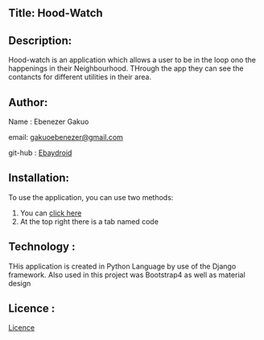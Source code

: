 ## Title: Hood-Watch

## Description: 
Hood-watch is an application which allows a user to be in the loop ono the happenings in their Neighbourhood. THrough the app they can see the contancts for different utilities in their area.

## Author:
Name : Ebenezer Gakuo

email: gakuoebenezer@gmail.com

git-hub : [Ebaydroid](https://github.com/Ebay-droid/)

## Installation:
To use the application, you can use two methods:
1. You can [click here](https://ebay-hood.herokuapp.com/)
2. At the  top right there is a tab  named code

## Technology :
THis application is created in Python Language by use of the Django framework.
Also used in this project was Bootstrap4 as well as material design

## Licence : 
[Licence](https://raw.githubusercontent.com/Ebay-droid/Django-ip4/master/LICENSE)

##